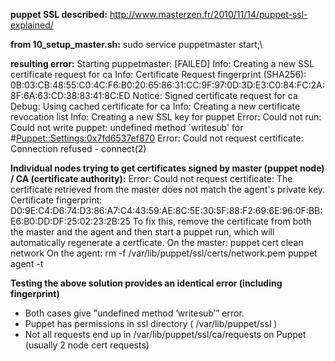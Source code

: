 
**puppet SSL described:**
http://www.masterzen.fr/2010/11/14/puppet-ssl-explained/



**from 10_setup_master.sh:**
sudo service puppetmaster start;\

**resulting error:**
Starting puppetmaster:                                     [FAILED]
Info: Creating a new SSL certificate request for ca
Info: Certificate Request fingerprint (SHA256): 0B:03:CB:48:55:C0:4C:F6:B0:20:65:86:31:CC:9F:97:0D:3D:E3:C0:84:FC:2A:8F:6A:63:CD:38:83:41:8C:ED
Notice: Signed certificate request for ca
Debug: Using cached certificate for ca
Info: Creating a new certificate revocation list
Info: Creating a new SSL key for puppet
Error: Could not run: Could not write puppet: undefined method `writesub' for #<Puppet::Settings:0x7fd6537ef870>
Error: Could not request certificate: Connection refused - connect(2)




**Individual nodes trying to get certificates signed by master (puppet node) / CA (certificate authority):**
Error: Could not request certificate: The certificate retrieved from the master does not match the agent's private key.
Certificate fingerprint: D0:9E:C4:D6:74:D3:86:A7:C4:43:59:AE:8C:5E:30:5F:88:F2:69:6E:96:0F:BB:E6:B0:DD:DF:25:02:23:2B:25
To fix this, remove the certificate from both the master and the agent and then start a puppet run, which will automatically regenerate a certficate.
On the master:
  puppet cert clean network
On the agent:
  rm -f /var/lib/puppet/ssl/certs/network.pem
  puppet agent -t


**Testing the above solution provides an identical error (including fingerprint)**


* Both cases give "undefined method ‘writesub’” error.
* Puppet has permissions in ssl directory ( /var/lib/puppet/ssl )
* Not all requests end up in /var/lib/puppet/ssl/ca/requests on Puppet (usually 2 node cert requests) 
